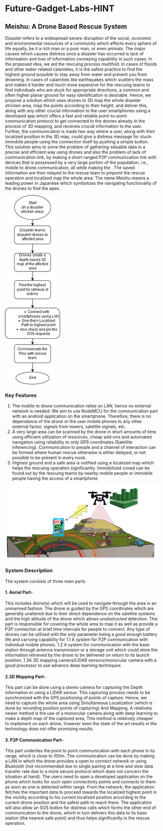 # Future-Gadget-Labs-HINT

## Meishu: A Drone Based Rescue System
Disaster refers to a widespread severe disruption of the social, economic and environmental resources of a community which affects every sphere of life equally, be it a rich man or a poor man, or even animals. The major causes which causes distress once a disaster has occurred is lack of information and loss of information conveying capability in such cases. In the proposed idea, we aid the rescuing process multifold. In cases of floods and other water related calamities, it is the safest practice to find the highest ground possible to stay away from water and prevent you from drowning. In cases of calamities like earthquakes which scatters the mass and makes it harder and much more expensive for the rescuing teams to find individuals who are stuck for appropriate directions, a common and often higher planar ground for easy identification is desirable. Hence, we propose a solution which uses drones to 3D map the whole disaster stricken area, map the points according to their height, and deliver this, along with any other crucial information to the user smartphones using a developed app which offers a fast and reliable point-to-point communication protocol to get connected to the drones already in the process of 3D mapping, and receives crucial information to the user. Further, the communication is made two way where a user, along with their localized position in the 3D map, could give a distress message for stuck-immobile people using the connection itself by pushing a simple button. This solution aims to solve the problem of gathering valuable data in a precise and efficient way using drones and also the problem of lack of communication link, by making a short ranged P2P communication link with devices that is possessed by a very large portion of the population, i.e., mobile to drone communication, all while making the . The saved information are then relayed to the rescue team to pinpoint the rescue operation and localized map the whole area. The name Meishu means a leading power in Japanese which symbolizes the navigating functionality of the drones to find the apex.

<img src="https://github.com/DivyanshMalhotra/Future-Gadget-Labs-HINT/blob/master/Flowchart%20Meishu.png" align="centre">


### Key Features
1. The mobile to drone communication relies on LAN, hence no external network is needed. We aim to use NodeMCU for the communication part with an android application on the smartphone. Therefore, there is no dependance of the drone or the user mobile phones to any other external factor, signals from towers, satellite signals, etc. 
2. A very large area can be scanned by the drone in short amounts of time using efficient utilization of resources, cheap add-ons and automated navigation using reliability to only GPS coordinates (Satellite inferencing). 
Communication to people and a channel of interaction can be formed where human rescue otherwise is either delayed, or not possible to be present in every nook.
3. Highest ground and a safe area is notified using a localized map which helps the rescuing operation significantly.
Immobilized crowd can be found out by the rescuing teams by nearby mobile people or immobile people having the access of a smartphone

<img src="https://github.com/DivyanshMalhotra/Future-Gadget-Labs-HINT/blob/master/Meishu.png">


### System Description

The system consists of three main parts
#### 1. Aerial Part- 
This includes drone(s) which will be used to navigate through the area in an unmanned fashion. The drone is guided by the GPS coordinates which are generally unaltered due to their direct dependence on the satellite systems and the high altitude of the drone which allows unobstructed detection. This part is responsible for covering the whole area to map it as well as provide a P2P connection at brief time intervals for people to connect. Any type of drones can be utilized with the only parameter being a good enough battery life and carrying capability for 
    1.1 A system for P2P communication with individual mobile phones.
    1.2 A system for communication with the base station through antenna transmission or a storage unit which could store the information retrieved by the drone to be delivered on return to its launch position,
    1.3A 3D mapping camera/LIDAR sensors/monocular camera with a good processor to use advance deep learning techniques
#### 2.3D Mapping Part-
This part can be done using a stereo camera for capturing the Depth information or using a LIDAR sensor. This capturing process needs to be synchronized with the GPS positioning of points of capture. Hence, we need to capture the whole area using Simultaneous Localization (which is done by recording position points of capturing) And Mapping. 
A relatively newer method is the use of a monocular camera along with deep learning to make a depth map of the captured area, This method is relatively cheaper to implement on each drone, however even the state of the art results in the technology does not offer promising results. 
#### 3. P2P Communication Part-
This part underlies the point to point communication with each phone in its range, which is close to 100m. The communication can be done by making a LAN in which the drone provides a open to connect network or using Bluetooth (not recommended due to single pairing at a time and slow data transfer rate due to a more secure protocol which does not concern the situation at hand). The users need to open a developed application on the phone which looks for such open connectivity points and connects to them as soon as one is detected within range. From the network, the application fetches the important data to proceed towards the localized highest point in the vicinity according to his current localized position according to the current drone position and the safest path to reach there. The application will also allow an SOS button for distress calls which forms the other end of communication to the drone, which in turn delivers this data to its base station (the nearest safe point) and thus helps significantly in the rescue operation.
